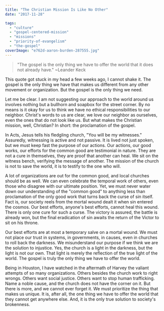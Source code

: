 ```yaml
---
title: "The Christian Mission Is Like No Other"
date: "2017-11-28"

tags: 
  - "culture"
  - "gospel-centered-mission"
  - "missions"
  - "priority-of-evangelism"
  - "the-gospel"
coverImage: "e762d-aaron-burden-287555.jpg"
---
```


> "The gospel is the only thing we have to offer the world that it does not already have." ~Leander Keck

This quote got stuck in my head a few weeks ago, I cannot shake it. The gospel is the only thing we have that makes us different from any other movement or organization. But the gospel is the only thing we need.

Let me be clear. I am not suggesting our approach to the world around us involves nothing but a bullhorn and soapbox for the street corner. By no means is it okay for us to think we have no ethical responsibilities to our neighbor. Christ's words to us are clear, we love our neighbor as ourselves, even the ones that do not look like us. But what makes the Christian mission, well, Christian? In short: the proclamation of the gospel.

In Acts, Jesus tells his fledgling church, "You will be my witnesses." Assuredly, witnessing is active and not passive. It is lived not just spoken, but we must keep fast the purpose of our actions. Our actions, our good works, our efforts for the common good are testimonial in nature. They are not a cure in themselves, they are proof that another can heal. We sit on the witness bench, verifying the message of another. The mission of the church is not to save the world, it is to testify to the one who will.

A lot of organizations are out for the common good, and local churches should be as well. We can even celebrate the temporal work of others, even those who disagree with our ultimate position. Yet, we must never water down our understanding of the "common good" to anything less than proclamation of the only good work that turns back the curse of sin itself. Fact is, our society reels from the mortal wound dealt it when sin entered the cosmos. Our best efforts, anyone's best efforts, cannot heal this wound. There is only one cure for such a curse. The victory is assured, the battle is already won, but the final eradication of sin awaits the return of the Victor to sit on his throne.

Our best efforts are at most a temporary salve on a mortal wound. We must not place our trust in systems, in governments, in causes, even in churches to roll back the darkness. We misunderstand our purpose if we think we are the solution to injustice. Yes, the church is a light in the darkness, but the light is not our own. That light is merely the reflection of the true light of the world. The gospel is truly the only thing we have to offer the world.

Being in Houston, I have watched in the aftermath of Harvey the valiant attempts of so many organizations. Others besides the church work to right wrongs. Others want social justice. Others want to stop human trafficking. Name a noble cause, and the church does not have the corner on it. But there is more, and we cannot ever forget it. We must prioritize the thing that makes us unique. It is, after all, the one thing we have to offer the world that they cannot get anywhere else. And, it is the only true solution to society's brokenness.
